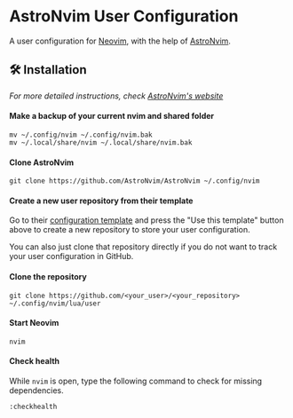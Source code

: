# AstroNvim User Configuration

A user configuration for [Neovim](https://github.com/neovim/neovim), with the
help of [AstroNvim](https://github.com/AstroNvim/AstroNvim).

## 🛠️ Installation

_For more detailed instructions, check
[AstroNvim's website](https://astronvim.com/)_

#### Make a backup of your current nvim and shared folder

```shell
mv ~/.config/nvim ~/.config/nvim.bak
mv ~/.local/share/nvim ~/.local/share/nvim.bak
```

#### Clone AstroNvim

```shell
git clone https://github.com/AstroNvim/AstroNvim ~/.config/nvim
```

#### Create a new user repository from their template

Go to their [configuration template](https://github.com/AstroNvim/user_example)
and press the "Use this template" button above to create a new repository to
store your user configuration.

You can also just clone that repository directly if you do not want to track
your user configuration in GitHub.

#### Clone the repository

```shell
git clone https://github.com/<your_user>/<your_repository> ~/.config/nvim/lua/user
```

#### Start Neovim

```shell
nvim
```

#### Check health

While `nvim` is open, type the following command to check for missing
dependencies.

```shell
:checkhealth
```
